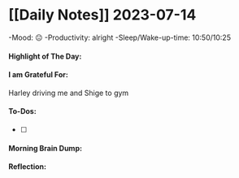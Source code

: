 # [[Daily Notes]] 2023-07-14

-Mood: 😐
-Productivity: alright
-Sleep/Wake-up-time: 10:50/10:25

#### Highlight of The Day: 


#### I am Grateful For: 
Harley driving me and Shige to gym

#### To-Dos:
- [ ] 

#### Morning Brain Dump:


#### Reflection:
